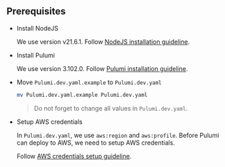 ## Prerequisites

- Install NodeJS

  We use version v21.6.1. Follow [NodeJS installation guideline](https://nodejs.org/en/download).

- Install Pulumi

  We use version 3.102.0. Follow [Pulumi installation guideline](https://www.pulumi.com/docs/get-started/install/).

- Move `Pulumi.dev.yaml.example` to `Pulumi.dev.yaml`

  ```bash
  mv Pulumi.dev.yaml.example Pulumi.dev.yaml
  ```

  > Do not forget to change all values in `Pulumi.dev.yaml`.

- Setup AWS credentials

  In `Pulumi.dev.yaml`, we use `aws:region` and `aws:profile`. Before Pulumi can deploy to AWS, we need to setup AWS credentials.

  Follow [AWS credentials setup guideline](https://docs.aws.amazon.com/cli/latest/userguide/cli-configure-files.html).
